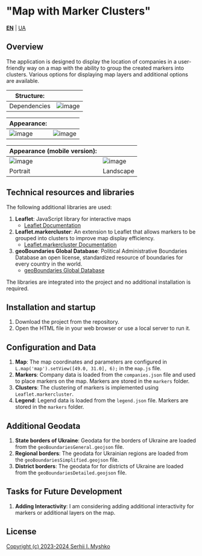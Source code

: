 # "Map with Marker Clusters"

**[EN](https://github.com/sergeiown/Map_with_Marker_Clusters/blob/main/README.md)**  |  [UA](https://github.com/sergeiown/Map_with_Marker_Clusters/blob/main/README-UA.md)

## Overview

The application is designed to display the location of companies in a user-friendly way on a map with the ability to group the created markers into clusters. Various options for displaying map layers and additional options are available.

| Structure:  ||
| --- | --- |
| Dependencies | ![image](https://github.com/sergeiown/Map_with_Marker_Clusters/assets/112722061/9d9b130f-f198-4ae9-914c-5b73ed26738c) |

| Appearance:  ||
| --- | --- | 
| ![image](https://github.com/sergeiown/Map_with_Marker_Clusters/assets/112722061/769807b7-57f3-41aa-b614-2a87e16703a9) | ![image](https://github.com/sergeiown/Map_with_Marker_Clusters/assets/112722061/3adc1b46-b44a-466f-bc08-837f902631f2) |

| Appearance (mobile version):  ||
| --- | --- |
| ![image](https://github.com/sergeiown/Map_with_Marker_Clusters/assets/112722061/475202b8-0cd5-40e9-97a0-72f13a407ad3) | ![image](https://github.com/sergeiown/Map_with_Marker_Clusters/assets/112722061/60b9c8c9-be71-4085-89e2-e658960cff35) |
| Portrait | Landscape |

## Technical resources and libraries

The following additional libraries are used:
1. **Leaflet**: JavaScript library for interactive maps
   - [Leaflet Documentation](https://leafletjs.com/)
2. **Leaflet.markercluster**: An extension to Leaflet that allows markers to be grouped into clusters to improve map display efficiency.
   - [Leaflet.markercluster Documentation](https://github.com/Leaflet/Leaflet.markercluster)
3. **geoBoundaries Global Database**: Political Administrative Boundaries Database an open license, standardized resource of boundaries for every country in the world.
   - [geoBoundaries Global Database](https://www.geoboundaries.org)

The libraries are integrated into the project and no additional installation is required.

## Installation and startup

1. Download the project from the repository.
2. Open the HTML file in your web browser or use a local server to run it.

## Configuration and Data

1. **Map**: The map coordinates and parameters are configured in `L.map('map').setView([49.0, 31.0], 6);` in the `map.js` file.
2. **Markers**: Company data is loaded from the `companies.json` file and used to place markers on the map. Markers are stored in the `markers` folder.
3. **Clusters**: The clustering of markers is implemented using `Leaflet.markercluster`.
4. **Legend**: Legend data is loaded from the `legend.json` file. Markers are stored in the `markers` folder.

## Additional Geodata

1. **State borders of Ukraine**: Geodata for the borders of Ukraine are loaded from the `geoBoundariesGeneral.geojson` file.
2. **Regional borders**: The geodata for Ukrainian regions are loaded from the `geoBoundariesSimplified.geojson` file.
3. **District borders**: The geodata for for districts of Ukraine are loaded from the `geoBoundariesDetailed.geojson` file.

## Tasks for Future Development

1. **Adding Interactivity**: I am considering adding additional interactivity for markers or additional layers on the map.

## License

[Copyright (c) 2023-2024 Serhii I. Myshko](https://github.com/sergeiown/Map_with_Marker_Clusters/blob/main/LICENSE)
